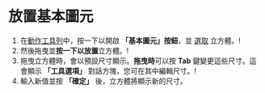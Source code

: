 # 放置基本圖元

1. 在[動作工具列](https://github.com/FormIt3D/autodesk-formit-360-windows-help/tree/c377e7b8a3b8e43e684321d0b7de867608d317a3/tool-library/tool-bars-extended.md)中，按一下以開啟 **「基本圖元」按鈕**，並 [選取](select-edge-face-or-object.md) 立方體。\![](<../.gitbook/assets/primitive-cube (1).png>)
2. 然後拖曳並**按一下以放置**立方體。\![](<../.gitbook/assets/image-2- (1).png>)
3. 拖曳立方體時，會以預設尺寸顯示。**拖曳時**可以按 **Tab** 鍵變更這些尺寸。這會顯示 **「工具選項」** 對話方塊，您可在其中編輯尺寸。\![](<../.gitbook/assets/image (1).png>)
4. 輸入新值並按 **「確定」** 後，立方體將顯示新的尺寸。
